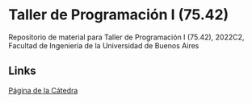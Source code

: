 # Taller de Programación I (75.42)
Repositorio de material para Taller de Programación I (75.42), 2022C2, Facultad de Ingeniería de la Universidad de Buenos Aires

## Links
[Página de la Cátedra](https://taller-1-fiuba-rust.github.io/inicio.html)
